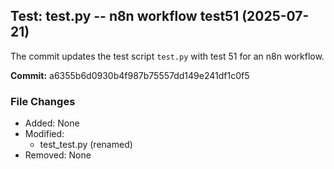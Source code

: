 ## Test: test.py -- n8n workflow test51 (2025-07-21)
The commit updates the test script `test.py` with test 51 for an n8n workflow.

**Commit:** a6355b6d0930b4f987b75557dd149e241df1c0f5

### File Changes
* Added: None
* Modified: 
  * test_test.py (renamed)
* Removed: None
